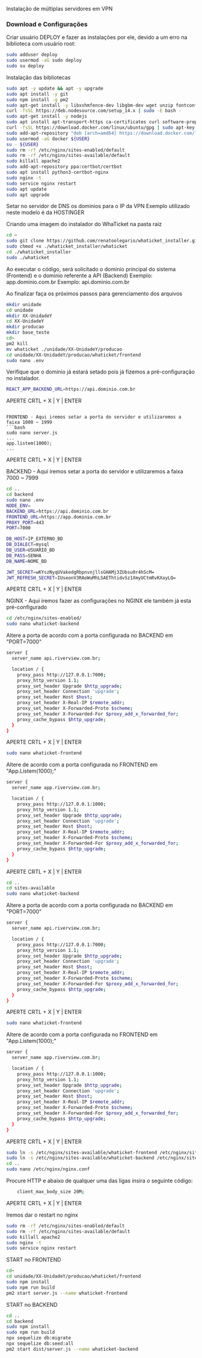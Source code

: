 Instalação de múltiplas servidores em VPN

### Download e Configurações 

Criar usuário DEPLOY e fazer as instalações por ele, devido a um erro na biblioteca com usuário root:


```bash
sudo adduser deploy
sudo usermod -aG sudo deploy
sudo su deploy
```

Instalação das bibliotecas
```bash
sudo apt -y update && apt -y upgrade
sudo apt install -y git
sudo npm install -g pm2
sudo apt-get install -y libxshmfence-dev libgbm-dev wget unzip fontconfig locales gconf-service libasound2 libatk1.0-0 libc6 libcairo2 libcups2 libdbus-1-3 libexpat1 libfontconfig1 libgcc1 libgconf-2-4 libgdk-pixbuf2.0-0 libglib2.0-0 libgtk-3-0 libnspr4 libpango-1.0-0 libpangocairo-1.0-0 libstdc++6 libx11-6 libx11-xcb1 libxcb1 libxcomposite1 libxcursor1 libxdamage1 libxext6 libxfixes3 libxi6 libxrandr2 libxrender1 libxss1 libxtst6 ca-certificates fonts-liberation libappindicator1 libnss3 lsb-release xdg-utils docker-ce nginx
curl -fsSL https://deb.nodesource.com/setup_14.x | sudo -E bash -
sudo apt-get install -y nodejs
sudo apt install apt-transport-https ca-certificates curl software-properties-common
curl -fsSL https://download.docker.com/linux/ubuntu/gpg | sudo apt-key add -
sudo add-apt-repository "deb [arch=amd64] https://download.docker.com/linux/ubuntu bionic stable"
sudo usermod -aG docker ${USER}
su - ${USER}
sudo rm -rf /etc/nginx/sites-enabled/default
sudo rm -rf /etc/nginx/sites-available/default
sudo killall apache2
sudo add-apt-repository ppa:certbot/certbot
sudo apt install python3-certbot-nginx
sudo nginx -t
sudo service nginx restart
sudo apt update
sudo apt upgrade
```


Setar no servidor de DNS os dominios para o IP da VPN
Exemplo utilizado neste modelo é da HOSTINGER


Criando uma imagem do instalador do WhaTicket na pasta raiz
```bash
cd ~
sudo git clone https://github.com/renatoolegario/whaticket_installer.git
sudo chmod +x ./whaticket_installer/whaticket
cd ./whaticket_installer
sudo ./whaticket
```

Ao executar o código, será solicitado o dominio principal do sistema (Frontend) e o dominio referente a API (Backend)
Exemplo: app.dominio.com.br
Exemplo: api.dominio.com.br

Ao finalizar faça os próximos passos para gerenciamento dos arquivos
```bash
mkdir unidade
cd unidade
mkdir XX-UnidadeY
cd XX-UnidadeY
mkdir producao
mkdir base_teste
cd~
pm2 kill
mv whaticket ./unidade/XX-UnidadeY/producao
cd unidade/XX-UnidadeY/producao/whaticket/frontend
sudo nano .env
```

Verifique que o dominio já estará setado pois já fizemos a pré-configuração no instalador.
```bash
REACT_APP_BACKEND_URL=https://api.dominio.com.br
```
APERTE CRTL + X | Y | ENTER
```

FRONTEND - Aqui iremos setar a porta do servidor e utilizaremos a faixa 1000 ~ 1999
```bash
sudo nano server.js
...
app.listem(1000);
...
```
APERTE CRTL + X | Y | ENTER

BACKEND - Aqui iremos setar a porta do servidor e utilizaremos a faixa 7000 ~ 7999
```bash
cd ..
cd backend
sudo nano .env
NODE_ENV=
BACKEND_URL=https://api.dominio.com.br
FRONTEND_URL=https://app.dominio.com.br
PROXY_PORT=443
PORT=7000

DB_HOST=IP_EXTERNO_BD
DB_DIALECT=mysql
DB_USER=USUARIO_BD
DB_PASS=SENHA
DB_NAME=NOME_BD

JWT_SECRET=wKYszNyqUVakedgRbpnvnjllsGHAMj3ZUbsu0r4hScM=
JWT_REFRESH_SECRET=IUseonV3RAoWuMhLSAEThtidvSz1XmyUCtmRvKXayLQ=
```
APERTE CRTL + X | Y | ENTER

NGINX - Aqui iremos fazer as configurações no NGINX ele também já esta pré-configurado 
```bash
cd /etc/nginx/sites-enabled/
sudo nano whaticket-backend
```

Altere a porta de acordo com a porta configurada no BACKEND em "PORT=7000"

```bash
server {
  server_name api.riverview.com.br;

  location / {
    proxy_pass http://127.0.0.1:7000;
    proxy_http_version 1.1;
    proxy_set_header Upgrade $http_upgrade;
    proxy_set_header Connection 'upgrade';
    proxy_set_header Host $host;
    proxy_set_header X-Real-IP $remote_addr;
    proxy_set_header X-Forwarded-Proto $scheme;
    proxy_set_header X-Forwarded-For $proxy_add_x_forwarded_for;
    proxy_cache_bypass $http_upgrade;
  }
}
```
APERTE CRTL + X | Y | ENTER

```bash
sudo nano whaticket-frontend
```

Altere de acordo com a porta configurada no FRONTEND em "App.Listem(1000);"
```bash
server {
  server_name app.riverview.com.br;

  location / {
    proxy_pass http://127.0.0.1:1000;
    proxy_http_version 1.1;
    proxy_set_header Upgrade $http_upgrade;
    proxy_set_header Connection 'upgrade';
    proxy_set_header Host $host;
    proxy_set_header X-Real-IP $remote_addr;
    proxy_set_header X-Forwarded-Proto $scheme;
    proxy_set_header X-Forwarded-For $proxy_add_x_forwarded_for;
    proxy_cache_bypass $http_upgrade;
  }
}
```
APERTE CRTL + X | Y | ENTER

```bash
cd ..
cd sites-available
sudo nano whaticket-backend
```
Altere a porta de acordo com a porta configurada no BACKEND em "PORT=7000"

```bash
server {
  server_name api.riverview.com.br;

  location / {
    proxy_pass http://127.0.0.1:7000;
    proxy_http_version 1.1;
    proxy_set_header Upgrade $http_upgrade;
    proxy_set_header Connection 'upgrade';
    proxy_set_header Host $host;
    proxy_set_header X-Real-IP $remote_addr;
    proxy_set_header X-Forwarded-Proto $scheme;
    proxy_set_header X-Forwarded-For $proxy_add_x_forwarded_for;
    proxy_cache_bypass $http_upgrade;
  }
}
```
APERTE CRTL + X | Y | ENTER
```bash
sudo nano whaticket-frontend
```

Altere de acordo com a porta configurada no FRONTEND em "App.Listem(1000);"
```bash
server {
  server_name app.riverview.com.br;

  location / {
    proxy_pass http://127.0.0.1:1000;
    proxy_http_version 1.1;
    proxy_set_header Upgrade $http_upgrade;
    proxy_set_header Connection 'upgrade';
    proxy_set_header Host $host;
    proxy_set_header X-Real-IP $remote_addr;
    proxy_set_header X-Forwarded-Proto $scheme;
    proxy_set_header X-Forwarded-For $proxy_add_x_forwarded_for;
    proxy_cache_bypass $http_upgrade;
  }
}
```
APERTE CRTL + X | Y | ENTER

```bash
sudo ln -s /etc/nginx/sites-available/whaticket-frontend /etc/nginx/sites-enabled
sudo ln -s /etc/nginx/sites-available/whaticket-backend /etc/nginx/sites-enabled
cd ..
sudo nano /etc/nginx/nginx.conf
```
Procure HTTP e abaixo de qualquer uma das ligas insira o seguinte código:
```bash
    client_max_body_size 20M; 
```
APERTE CRTL + X | Y | ENTER

Iremos dar o restart no nginx

```bash
sudo rm -rf /etc/nginx/sites-enabled/default
sudo rm -rf /etc/nginx/sites-available/default
sudo killall apache2
sudo nginx -t
sudo service nginx restart
```
START no FRONTEND

```bash
cd~
cd unidade/XX-UnidadeY/producao/whaticket/frontend
sudo npm install
sudo npm run build
pm2 start server.js --name whaticket-frontend
```
START no BACKEND
```bash
cd ..
cd backend
sudo npm install
sudo npm run build
npx sequelize db:migrate
npx sequelize db:seed:all
pm2 start dist/server.js --name whaticket-backend

```


